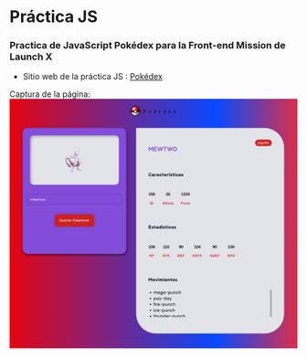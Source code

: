 # Práctica JS
### Practica de JavaScript Pokédex para la Front-end Mission de Launch X

* Sitio web de la práctica JS : [Pokédex]()

Captura de la página:
![Captura de la página Pokédex](https://github.com/sw-eng-rickwork17/JS-FrontEnd-Mission-LaunchX/blob/main/img/pokedex_screenshot.png)
